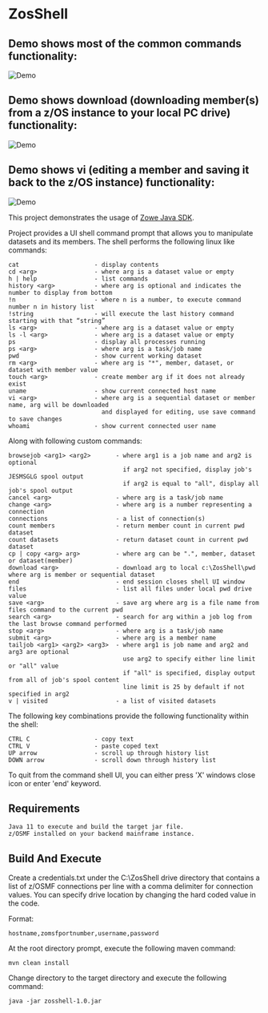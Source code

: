 # ZosShell

## Demo shows most of the common commands functionality:

![Demo](https://github.com/frankgiordano/ZosShell/blob/master/maindemo.gif)

## Demo shows download (downloading member(s) from a z/OS instance to your local PC drive) functionality:

![Demo](https://github.com/frankgiordano/ZosShell/blob/master/download-demo.gif)

## Demo shows vi (editing a member and saving it back to the z/OS instance) functionality:

![Demo](https://github.com/frankgiordano/ZosShell/blob/master/savedemo.gif)
  
This project demonstrates the usage of [Zowe Java SDK](https://github.com/zowe/zowe-client-java-sdk).
  
Project provides a UI shell command prompt that allows you to manipulate datasets and its members. The shell performs the following linux like commands:  
  
    cat                     - display contents
    cd <arg>                - where arg is a dataset value or empty
    h | help                - list commands
    history <arg>           - where arg is optional and indicates the number to display from bottom   
    !n                      - where n is a number, to execute command number n in history list   
    !string                 - will execute the last history command starting with that “string”
    ls <arg>                - where arg is a dataset value or empty 
    ls -l <arg>             - where arg is a dataset value or empty 
    ps                      - display all processes running
    ps <arg>                - where arg is a task/job name   
    pwd                     - show current working dataset
    rm <arg>                - where arg is "*", member, dataset, or dataset with member value
    touch <arg>             - create member arg if it does not already exist
    uname                   - show current connected host name
    vi <arg>                - where arg is a sequential dataset or member name, arg will be downloaded 
                              and displayed for editing, use save command to save changes  
    whoami                  - show current connected user name
  
Along with following custom commands:  

    browsejob <arg1> <arg2>       - where arg1 is a job name and arg2 is optional
                                    if arg2 not specified, display job's JESMSGLG spool output
                                    if arg2 is equal to "all", display all job's spool output
    cancel <arg>                  - where arg is a task/job name  
    change <arg>                  - where arg is a number representing a connection
    connections                   - a list of connection(s)   
    count members                 - return member count in current pwd dataset
    count datasets                - return dataset count in current pwd dataset
    cp | copy <arg> arg>          - where arg can be ".", member, dataset or dataset(member)
    download <arg>                - download arg to local c:\ZosShell\pwd where arg is member or sequential dataset
    end                           - end session closes shell UI window
    files                         - list all files under local pwd drive value
    save <arg>                    - save arg where arg is a file name from files command to the current pwd
    search <arg>                  - search for arg within a job log from the last browse command performed  
    stop <arg>                    - where arg is a task/job name  
    submit <arg>                  - where arg is a member name  
    tailjob <arg1> <arg2> <arg3>  - where arg1 is job name and arg2 and arg3 are optional
                                    use arg2 to specify either line limit or "all" value 
                                    if "all" is specified, display output from all of job's spool content
                                    line limit is 25 by default if not specified in arg2
    v | visited                   - a list of visited datasets  
  
The following key combinations provide the following functionality within the shell:  
  
    CTRL C                  - copy text
    CTRL V                  - paste coped text
    UP arrow                - scroll up through history list
    DOWN arrow              - scroll down through history list
    
To quit from the command shell UI, you can either press 'X' windows close icon or enter 'end' keyword.  
  
## Requirements  
  
    Java 11 to execute and build the target jar file.   
    z/OSMF installed on your backend mainframe instance.  
    
## Build And Execute  

Create a credentials.txt under the C:\ZosShell drive directory that contains a list of z/OSMF connections per line with a comma delimiter for
connection values. You can specify drive location by changing the hard coded value in the code.  
  
Format:  
    
    hostname,zomsfportnumber,username,password  
    
At the root directory prompt, execute the following maven command:  
  
    mvn clean install  
  
Change directory to the target directory and execute the following command:  
  
    java -jar zosshell-1.0.jar  
  
